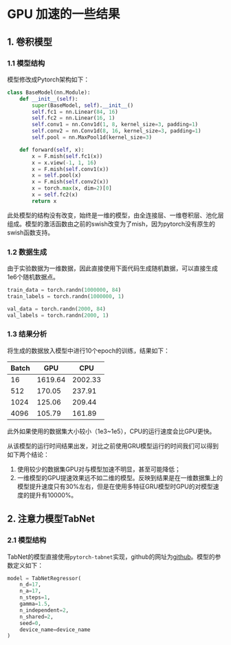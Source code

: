 # GPU 加速的一些结果

## 1. 卷积模型

### 1.1 模型结构

模型修改成Pytorch架构如下：

```python
class BaseModel(nn.Module):
    def __init__(self):
        super(BaseModel, self).__init__()
        self.fc1 = nn.Linear(84, 16)
        self.fc2 = nn.Linear(16, 1)
        self.conv1 = nn.Conv1d(1, 8, kernel_size=3, padding=1)
        self.conv2 = nn.Conv1d(8, 16, kernel_size=3, padding=1)
        self.pool = nn.MaxPool1d(kernel_size=3)

    def forward(self, x):
        x = F.mish(self.fc1(x))
        x = x.view(-1, 1, 16)
        x = F.mish(self.conv1(x))
        x = self.pool(x)
        x = F.mish(self.conv2(x))
        x = torch.max(x, dim=2)[0]
        x = self.fc2(x)
        return x
```

此处模型的结构没有改变，始终是一维的模型，由全连接层、一维卷积层、池化层组成。模型的激活函数由之前的swish改变为了mish，因为pytorch没有原生的swish函数支持。

### 1.2 数据生成

由于实验数据为一维数据，因此直接使用下面代码生成随机数据，可以直接生成1e6个随机数据点。

```python
train_data = torch.randn(1000000, 84)
train_labels = torch.randn(1000000, 1)

val_data = torch.randn(2000, 84)
val_labels = torch.randn(2000, 1)
```

### 1.3 结果分析

将生成的数据放入模型中进行10个epoch的训练，结果如下：

| Batch | GPU     | CPU     |
| ----- | ------- | ------- |
| 16    | 1619.64 | 2002.33 |
| 512   | 170.05  | 237.91  |
| 1024  | 125.06  | 209.44  |
| 4096  | 105.79  | 161.89  |

此外如果使用的数据集大小较小（1e3~1e5），CPU的运行速度会比GPU更快。

从该模型的运行时间结果出发，对比之前使用GRU模型运行的时间我们可以得到如下两个结论：

1. 使用较少的数据集GPU对与模型加速不明显，甚至可能降低；
2. 一维模型的GPU提速效果远不如二维的模型。反映到结果是在一维数据集上的模型提升速度只有30%左右，但是在使用多特征GRU模型时GPU的对模型速度的提升有10000%。



## 2. 注意力模型TabNet

### 2.1 模型结构

TabNet的模型直接使用`pytorch-tabnet`实现，github的网址为[github](https://github.com/dreamquark-ai/tabnet)。模型的参数定义如下：

```python
model = TabNetRegressor(
    n_d=17,
    n_a=17,
    n_steps=1,
    gamma=1.5,
    n_independent=2,
    n_shared=2,
    seed=0,
    device_name=device_name
)
```
